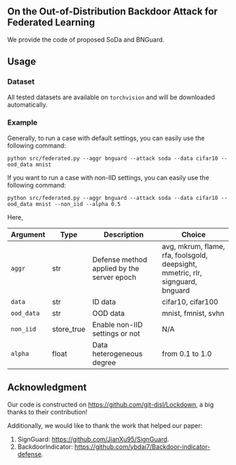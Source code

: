 ## On the Out-of-Distribution Backdoor Attack for Federated Learning

We provide the code of proposed SoDa and BNGuard.

## Usage

### Dataset
All tested datasets are available on `torchvision` and will be downloaded automatically.

### Example

Generally, to run a case with default settings, you can easily use the following command:

```
python src/federated.py --aggr bnguard --attack soda --data cifar10 --ood_data mnist
```

If you want to run a case with non-IID settings, you can easily use the following command:

```
python src/federated.py --aggr bnguard --attack soda --data cifar10 --ood_data mnist --non_iid --alpha 0.5

```

Here,

| Argument        | Type       | Description   | Choice |
|-----------------|------------|---------------|--------|
| `aggr`         | str   | Defense method applied by the server epoch | avg, mkrum, flame, rfa, foolsgold, deepsight, mmetric, rlr, signguard, bnguard|
| `data`    |   str     | ID data          | cifar10, cifar100 |
| `ood_data`         | str | OOD data      | mnist, fmnist, svhn |
| `non_iid`         | store_true | Enable non-IID settings or not      | N/A |
| `alpha`         | float | Data heterogeneous degree     | from 0.1 to 1.0|


## Acknowledgment
Our code is constructed on https://github.com/git-disl/Lockdown, a big thanks to their contribution!

Additionally, we would like to thank the work that helped our paper:

1. SignGuard: https://github.com/JianXu95/SignGuard.
2. BackdoorIndicator: https://github.com/ybdai7/Backdoor-indicator-defense.

